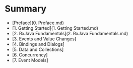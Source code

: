 # Summary
* [Preface](0. Preface.md)
* [1. Getting Started](1. Getting Started.md)
* [2. RxJava Fundamentals](2. RxJava Fundamentals.md)
* [3. Events and Value Changes]
* [4. Bindings and Dialogs]
* [5. Data and Collections]
* [6. Concurrency]
* [7. Event Models]